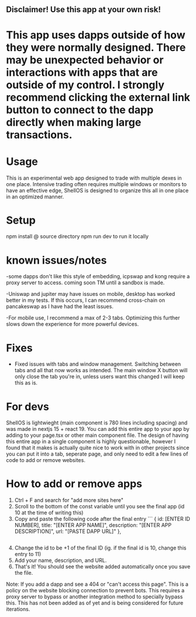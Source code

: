 ## Disclaimer! Use this app at your own risk! 

# This app uses dapps outside of how they were normally designed. There may be unexpected behavior or interactions with apps that are outside of my control. I strongly recommend clicking the external link button to connect to the dapp directly when making large transactions.


# Usage
This is an experimental web app designed to trade with multiple dexes in one place. Intensive trading often requires multiple windows or monitors to have an effective edge, ShellOS is designed to organize this all in one place in an optimized manner.

# Setup

npm install @ source directory
npm run dev to run it locally

# known issues/notes

-some dapps don't like this style of embedding, icpswap and kong require a proxy server to access. coming soon TM until a sandbox is made.

-Uniswap and jupiter may have issues on mobile, desktop has worked better in my tests. If this occurs, I can recommend cross-chain on pancakeswap as I have had the least issues.

-For mobile use, I recommend a max of 2-3 tabs. Optimizing this further slows down the experience for more powerful devices.

# Fixes

- Fixed issues with tabs and window management. Switching between tabs and all that now works as intended. The main window X button will only close the tab you're in, unless users want this changed I will keep this as is.

# For devs

ShellOS is lightwieght (main component is 780 lines including spacing) and was made in nextjs 15 + react 19. You can add this entire app to your app by adding <MagicLaucher /> to your page.tsx or other main component file. The design of having this entire app in a single component is highly questionable, however I found that it makes is actually quite nice to work with in other projects since you can put it into a tab, seperate page, and only need to edit a few lines of code to add or remove websites.

# How to add or remove apps

1. Ctrl + F and search for "add more sites here"
2. Scroll to the bottom of the const variable until you see the final app (id 10 at the time of writing this)
3. Copy and paste the following code after the final entry ``` {
      id: [ENTER ID NUMBER],
      title: "[ENTER APP NAME]",
      description: "[ENTER APP DESCRIPTION]",
      url: "[PASTE DAPP URL]"
    },
   ```
5. Change the id to be +1 of the final ID (ig. if the final id is 10, change this entry to 11)
6. Add your name, description, and URL.
7. That's it! You should see the website added automatically once you save the file.

Note: If you add a dapp and see a 404 or "can't access this page". This is a policy on the website blocking connection to prevent bots. This requires a proxy server to bypass or another integration method to specially bypass this. This has not been added as of yet and is being considered for future iterations.
